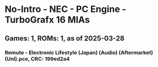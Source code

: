 # No-Intro - NEC - PC Engine - TurboGrafx 16 MIAs
## Games: 1, ROMs: 1, as of 2025-03-28

### Remute - Electronic Lifestyle (Japan) (Audio) (Aftermarket) (Unl).pce, CRC: 199ed2a4
